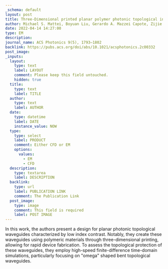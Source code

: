 ```yaml
---
_schema: default
layout: post
title: Three-Dimensional printed planar polymer photonic topological insulator waveguides and their robustness to lattice defects
author: Michael S. Mattei, Boyuan Liu, Gerardo A. Mazzei Capote, Zijie Liu, Brandon G. Hacha, Tim Osswald, Zongfu Yu, and Randall H. Goldsmith
date: 2022-04-14 14:27:00
type: EM
description:
journal_name: ACS Photonics 9(5), 1793–1802
backlink: https://pubs.acs.org/doi/abs/10.1021/acsphotonics.2c00332
post_image:
_inputs:
  layout:
    type: text
    label: LAYOUT
    comment: Please keep this field untouched.
    hidden: true
  title:
    type: text
    label: TITLE
  author:
    type: text
    label: AUTHOR
  date:
    type: datetime
    label: DATE
    instance_value: NOW
  type:
    type: select
    label: PRODUCT
    comment: Either CFD or EM
    options:
      values:
        - EM
        - CFD
  description:
    type: textarea
    label: DESCRIPTION
  backlink:
    type: url
    label: PUBLICATION LINK
    comment: The Publication Link
  post_image:
    type: image
    comment: This field is required
    label: POST IMAGE
---
```

In this work, the authors present a design for planar photonic topological waveguides characterized by low index contrast. Notably, they create these waveguides using polymeric materials through three-dimensional printing, allowing for rapid device fabrication. To assess the topological protection of these waveguides, they employ high-speed finite-difference time-domain simulations, particularly focusing on "omega" shaped bent topological waveguides.
